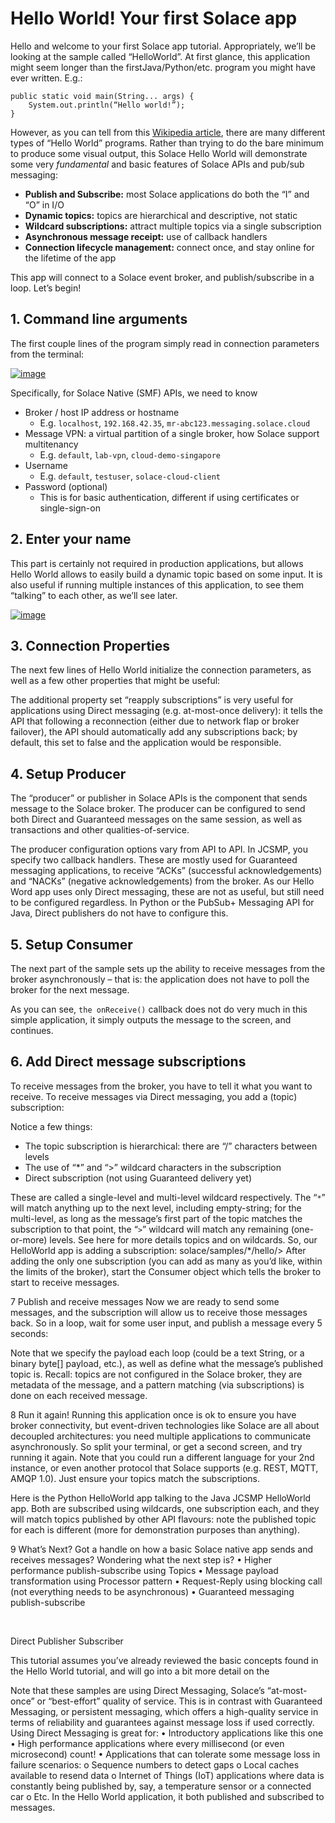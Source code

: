 # Hello World!  Your first Solace app

Hello and welcome to your first Solace app tutorial.  Appropriately, we’ll be looking at the sample called “HelloWorld”.  At first glance, this application might seem longer than the firstJava/Python/etc. program you might have ever written.  E.g.:

```
public static void main(String... args) {
	System.out.println(“Hello world!”);
}
```

However, as you can tell from this [Wikipedia article](https://en.wikipedia.org/wiki/%22Hello,_World!%22_program), there are many different types of “Hello World” programs.  Rather than trying to do the bare minimum to produce some visual output, this Solace Hello World will demonstrate some very _fundamental_ and basic features of Solace APIs and pub/sub messaging:

- **Publish and Subscribe:** most Solace applications do both the “I” and “O” in I/O
- **Dynamic topics:** topics are hierarchical and descriptive, not static
- **Wildcard subscriptions:** attract multiple topics via a single subscription
- **Asynchronous message receipt:** use of callback handlers
- **Connection lifecycle management:** connect once, and stay online for the lifetime of the app

This app will connect to a Solace event broker, and publish/subscribe in a loop.  Let’s begin!

## 1. Command line arguments
The first couple lines of the program simply read in connection parameters from the terminal:
 
[![image](https://user-images.githubusercontent.com/7603332/151020098-f912987b-7403-47e4-a3f4-0ce57844deda.png)](https://github.com/SolaceSamples/solace-samples-java-jcsmp/blob/275739cb858cacea5140c5c7c8310cfb50868695/src/main/java/com/solace/samples/jcsmp/HelloWorld.java#L47-L53)

Specifically, for Solace Native (SMF) APIs, we need to know
- Broker / host IP address or hostname
    - E.g. `localhost`, `192.168.42.35`, `mr-abc123.messaging.solace.cloud`
- Message VPN: a virtual partition of a single broker, how Solace support multitenancy
     - E.g. `default`, `lab-vpn`, `cloud-demo-singapore`
- Username
     - E.g. `default`, `testuser`, `solace-cloud-client`
- Password (optional)
     - This is for basic authentication, different if using certificates or single-sign-on


## 2. Enter your name
This part is certainly not required in production applications, but allows Hello World allows to easily build a dynamic topic based on some input. It is also useful if running multiple instances of this application, to see them “talking” to each other, as we’ll see later.

[![image](https://user-images.githubusercontent.com/7603332/151020807-8b6eea29-7140-4ca2-ac17-aa2721fce467.png)](https://github.com/SolaceSamples/solace-samples-java-jcsmp/blob/275739cb858cacea5140c5c7c8310cfb50868695/src/main/java/com/solace/samples/jcsmp/HelloWorld.java#L54-L60)


## 3. Connection Properties
The next few lines of Hello World initialize the connection parameters, as well as a few other properties that might be useful:
 
The additional property set “reapply subscriptions” is very useful for applications using Direct messaging (e.g. at-most-once delivery): it tells the API that following a reconnection (either due to network flap or broker failover), the API should automatically add any subscriptions back; by default, this set to false and the application would be responsible.



## 4. Setup Producer
The “producer” or publisher in Solace APIs is the component that sends message to the Solace broker.  The producer can be configured to send both Direct and Guaranteed messages on the same session, as well as transactions and other qualities-of-service.
 
The producer configuration options vary from API to API.  In JCSMP, you specify two callback handlers.  These are mostly used for Guaranteed messaging applications, to receive “ACKs” (successful acknowledgements) and “NACKs” (negative acknowledgements) from the broker.  As our Hello Word app uses only Direct messaging, these are not as useful, but still need to be configured regardless.  In Python or the PubSub+ Messaging API for Java, Direct publishers do not have to configure this.



## 5. Setup Consumer
The next part of the sample sets up the ability to receive messages from the broker asynchronously – that is: the application does not have to poll the broker for the next message. 
 
As you can see, `the onReceive()` callback does not do very much in this simple application, it simply outputs the message to the screen, and continues.




## 6. Add Direct message subscriptions
To receive messages from the broker, you have to tell it what you want to receive.  To receive messages via Direct messaging, you add a (topic) subscription:
 
Notice a few things:
- The topic subscription is hierarchical: there are “/” characters between levels
- The use of “*” and “>” wildcard characters in the subscription
- Direct subscription (not using Guaranteed delivery yet)

These are called a single-level and multi-level wildcard respectively.  The “`*`” will match anything up to the next level, including empty-string; for the multi-level, as long as the message’s first part of the topic matches the subscription to that point, the “`>`” wildcard will match any remaining (one-or-more) levels.  See here for more details topics and on wildcards.
So, our HelloWorld app is adding a subscription: solace/samples/*/hello/>
After adding the only one subscription (you can add as many as you’d like, within the limits of the broker), start the Consumer object which tells the broker to start to receive messages.

7	Publish and receive messages
Now we are ready to send some messages, and the subscription will allow us to receive those messages back.  So in a loop, wait for some user input, and publish a message every 5 seconds:
 
Note that we specify the payload each loop (could be a text String, or a binary byte[] payload, etc.), as well as define what the message’s published topic is.  Recall: topics are not configured in the Solace broker, they are metadata of the message, and a pattern matching (via subscriptions) is done on each received message.

8	Run it again!
Running this application once is ok to ensure you have broker connectivity, but event-driven technologies like Solace are all about decoupled architectures: you need multiple applications to communicate asynchronously.  So split your terminal, or get a second screen, and try running it again.
Note that you could run a different language for your 2nd instance, or even another protocol that Solace supports (e.g. REST, MQTT, AMQP 1.0).  Just ensure your topics match the subscriptions.
 
Here is the Python HelloWorld app talking to the Java JCSMP HelloWorld app.  Both are subscribed using wildcards, one subscription each, and they will match topics published by other API flavours: note the published topic for each is different (more for demonstration purposes than anything).


9	What’s Next?
Got a handle on how a basic Solace native app sends and receives messages?  Wondering what the next step is?
•	Higher performance publish-subscribe using Topics
•	Message payload transformation using Processor pattern
•	Request-Reply using blocking call (not everything needs to be asynchronous)
•	Guaranteed messaging publish-subscribe




 

Direct Publisher Subscriber

This tutorial assumes you’ve already reviewed the basic concepts found in the Hello World tutorial, and will go into a bit more detail on the

Note that these samples are using Direct Messaging, Solace’s “at-most-once” or “best-effort” quality of service.  This is in contrast with Guaranteed Messaging, or persistent messaging, which offers a high-quality service in terms of reliability and guarantees against message loss if used correctly.
Using Direct Messaging is great for:
•	Introductory applications like this one
•	High performance applications where every millisecond (or even microsecond) count!
•	Applications that can tolerate some message loss in failure scenarios:
o	Sequence numbers to detect gaps
o	Local caches available to resend data
o	Internet of Things (IoT) applications where data is constantly being published by, say, a temperature sensor or a connected car
o	Etc.
In the Hello World application, it both published and subscribed to messages.





